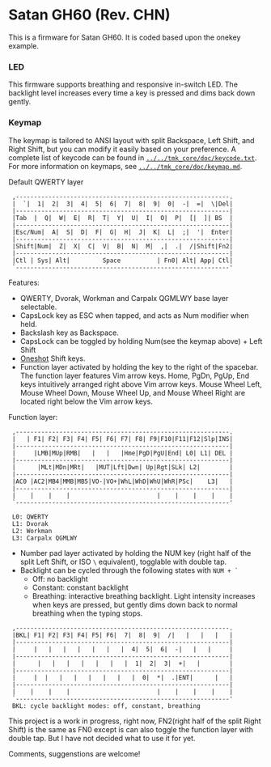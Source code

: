 Satan GH60 (Rev. CHN)
======

This is a firmware for Satan GH60. It is coded based upon the onekey example.

### LED
This firmware supports breathing and responsive in-switch LED. The backlight level increases every time a key is pressed and dims back down gently.

### Keymap
The keymap is tailored to ANSI layout with split Backspace, Left Shift, and Right Shift, but you can modify it easily based on your preference. A complete list of keycode can be found in [`../../tmk_core/doc/keycode.txt`](../../tmk_core/doc/keycode.txt). For more information on keymaps, see [`../../tmk_core/doc/keymap.md`](../../tmk_core/doc/keymap.md).

 Default QWERTY layer
```
 ,-----------------------------------------------------------.
 |  `|  1|  2|  3|  4|  5|  6|  7|  8|  9|  0|  -|  =|  \|Del|
 |-----------------------------------------------------------|
 |Tab  |  Q|  W|  E|  R|  T|  Y|  U|  I|  O|  P|  [|  ]| BS  |
 |-----------------------------------------------------------|
 |Esc/Num|  A|  S|  D|  F|  G|  H|  J|  K|  L|  ;|  '|  Enter|
 |-----------------------------------------------------------|
 |Shift|Num|  Z|  X|  C|  V|  B|  N|  M|  ,|  .|  /|Shift|Fn2|
 |-----------------------------------------------------------|
 |Ctl | Sys| Alt|         Space          | Fn0| Alt| App| Ctl|
 `-----------------------------------------------------------'
```

Features:
- QWERTY, Dvorak, Workman and Carpalx QGMLWY base layer selectable.
- CapsLock key as ESC when tapped, and acts as Num modifier when held.
- Backslash key as Backspace.
- CapsLock can be toggled by holding Num(see the keymap above) + Left Shift
- [Oneshot](../../tmk_core/doc/keymap.md#43-oneshot-modifier) Shift keys.
- Function layer activated by holding the key to the right of the spacebar. The function layer features Vim arrow keys. Home, PgDn, PgUp, End keys intuitively arranged right above Vim arrow keys. Mouse Wheel Left, Mouse Wheel Down, Mouse Wheel Up, and Mouse Wheel Right are located right below the Vim arrow keys.

 Function layer:
```
 ,-----------------------------------------------------------.
 |   | F1| F2| F3| F4| F5| F6| F7| F8| F9|F10|F11|F12|Slp|INS|
 |-----------------------------------------------------------|
 |     |LMB|MUp|RMB|   |   |   |Hme|PgD|PgU|End| L0| L1| DEL |
 |-----------------------------------------------------------|
 |      |MLt|MDn|MRt|   |MUT|Lft|Dwn| Up|Rgt|SLk| L2|        |
 |-----------------------------------------------------------|
 |AC0 |AC2|MB4|MMB|MB5|VO-|VO+|WhL|WhD|WhU|WhR|PSc|    L3|   |
 |-----------------------------------------------------------|
 |    |    |    |                        |    |    |    |    |
 `-----------------------------------------------------------'

 L0: QWERTY
 L1: Dvorak
 L2: Workman
 L3: Carpalx QGMLWY
```

- Number pad layer activated by holding the NUM key (right half of the split Left Shift, or ISO `\` equivalent), togglable with double tap.
- Backlight can be cycled through the following states with ``NUM + ` ``
    + Off: no backlight
    + Constant: constant backlight
    + Breathing: interactive breathing backlight. Light intensity increases when keys are pressed, but gently dims down back to normal breathing when the typing stops.
```
 ,-----------------------------------------------------------.
 |BKL| F1| F2| F3| F4| F5| F6|  7|  8|  9|  /|   |   |   |   |
 |-----------------------------------------------------------|
 |     |   |   |   |   |   |   |  4|  5|  6|  -|   |   |     |
 |-----------------------------------------------------------|
 |      |   |   |   |   |   |   |  1|  2|  3|  +|   |        |
 |-----------------------------------------------------------|
 |     |  |   |   |   |   |   |   |  0|  *|  .|ENT|      |   |
 |-----------------------------------------------------------|
 |    |    |    |                        |    |    |    |    |
 `-----------------------------------------------------------'
 BKL: cycle backlight modes: off, constant, breathing
```

This project is a work in progress, right now, FN2(right half of the split Right Shift) is the same as FN0 except is can also toggle the function layer with double tap. But I have not decided what to use it for yet.

Comments, suggenstions are welcome!
